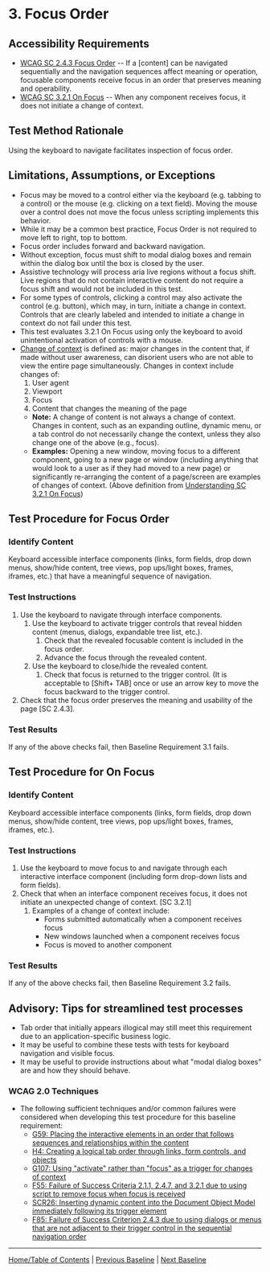 # 3. Focus Order

Accessibility Requirements
--------------------------
-   [WCAG SC 2.4.3 Focus Order](https://www.w3.org/TR/UNDERSTANDING-WCAG20/navigation-mechanisms-focus-order.html) -- If a \[content\] can be navigated sequentially and the navigation sequences affect meaning or operation, focusable components receive focus in an order that preserves meaning and operability.
-   [WCAG SC 3.2.1 On Focus](http://www.w3.org/TR/UNDERSTANDING-WCAG20/consistent-behavior-receive-focus.html) -- When any component receives focus, it does not initiate a change of context.

Test Method Rationale
---------------------
Using the keyboard to navigate facilitates inspection of focus order.

Limitations, Assumptions, or Exceptions
---------------------------------------
-   Focus may be moved to a control either via the keyboard (e.g. tabbing to a control) or the mouse (e.g. clicking on a text field). Moving the mouse over a control does not move the focus unless scripting implements this behavior.
-   While it may be a common best practice, Focus Order is not required to move left to right, top to bottom.
-   Focus order includes forward and backward navigation.
-   Without exception, focus must shift to modal dialog boxes and remain within the dialog box until the box is closed by the user.
-   Assistive technology will process aria live regions without a focus shift. Live regions that do not contain interactive content do not require a focus shift and would not be included in this test.
-   For some types of controls, clicking a control may also activate the control (e.g. button), which may, in turn, initiate a change in context. Controls that are clearly labeled and intended to initiate a change in context do not fail under this test.
-   This test evaluates 3.2.1 On Focus using only the keyboard to avoid unintentional activation of controls with a mouse.
-   [Change of context](https://www.w3.org/TR/UNDERSTANDING-WCAG20/consistent-behavior-receive-focus.html#context-changedef) is defined as: major changes in the content that, if made without user awareness, can disorient users who are not able to view the entire page simultaneously. Changes in context include changes of:
    1.  User agent
    2.  Viewport
    3.  Focus
    4.  Content that changes the meaning of the page
    -   **Note:** A change of content is not always a change of context. Changes in content, such as an expanding outline, dynamic menu, or a tab control do not necessarily change the context, unless they also change one of the above (e.g., focus).
    -   **Examples:** Opening a new window, moving focus to a different component, going to a new page or window (including anything that would look to a user as if they had moved to a new page) or significantly re-arranging the content of a page/screen are examples of changes of context. (Above definition from [Understanding SC 3.2.1 On Focus](https://www.w3.org/TR/UNDERSTANDING-WCAG20/consistent-behavior-receive-focus.html))

Test Procedure for Focus Order
---------------------------------------
### Identify Content
Keyboard accessible interface components (links, form fields, drop down menus, show/hide content, tree views, pop ups/light boxes, frames, iframes, etc.) that have a meaningful sequence of navigation.

### Test Instructions
1.  Use the keyboard to navigate through interface components.
    1.  Use the keyboard to activate trigger controls that reveal hidden content (menus, dialogs, expandable tree list, etc.).
        1.  Check that the revealed focusable content is included in the focus order. 
        2.  Advance the focus through the revealed content.
    2.  Use the keyboard to close/hide the revealed content.
        1.  Check that focus is returned to the trigger control. (It is acceptable to \[Shift+ TAB\] once or use an arrow key to move the focus backward to the trigger control.
2.  Check that the focus order preserves the meaning and usability of the page [SC 2.4.3].

### Test Results
If any of the above checks fail, then Baseline Requirement 3.1 fails.

Test Procedure for On Focus
------------------------------------
### Identify Content
Keyboard accessible interface components (links, form fields, drop down menus, show/hide content, tree views, pop ups/light boxes, frames, iframes, etc.).

### Test Instructions
1.  Use the keyboard to move focus to and navigate through each interactive interface component (including form drop-down lists and form fields).
2.  Check that when an interface component receives focus, it does not initiate an unexpected change of context. [SC 3.2.1] 
    1. Examples of a change of context include:
        -   Forms submitted automatically when a component receives focus
        -   New windows launched when a component receives focus
        -   Focus is moved to another component

### Test Results
If any of the above checks fail, then Baseline Requirement 3.2 fails.

Advisory: Tips for streamlined test processes
---------------------------------------------
-   Tab order that initially appears illogical may still meet this requirement due to an application-specific business logic.
-   It may be useful to combine these tests with tests for keyboard navigation and visible focus.
-   It may be useful to provide instructions about what "modal dialog boxes" are and how they should behave.

### WCAG 2.0 Techniques
-   The following sufficient techniques and/or common failures were considered when developing this test procedure for this baseline requirement:
    -   [G59: Placing the interactive elements in an order that follows sequences and relationships within the content](http://www.w3.org/TR/WCAG20-TECHS/G59.html)
    -   [H4: Creating a logical tab order through links, form controls, and objects](http://www.w3.org/TR/WCAG20-TECHS/H4.html)
    -   [G107: Using "activate" rather than "focus" as a trigger for changes of context](http://www.w3.org/TR/2016/NOTE-WCAG20-TECHS-20161007/G107)
    -   [F55: Failure of Success Criteria 2.1.1, 2.4.7, and 3.2.1 due to using script to remove focus when focus is received](http://www.w3.org/TR/2016/NOTE-WCAG20-TECHS-20161007/F55)
    -   [SCR26: Inserting dynamic content into the Document Object Model immediately following its trigger element](https://www.w3.org/TR/WCAG20-TECHS/SCR26.html)
    -   [F85: Failure of Success Criterion 2.4.3 due to using dialogs or menus that are not adjacent to their trigger control in the sequential navigation order](https://www.w3.org/TR/WCAG20-TECHS/F85.html)

----------------------------------------
[Home/Table of Contents](index.md) | [Previous Baseline](02FocusVisible.md) | [Next Baseline](04RepetitiveContent.md)

